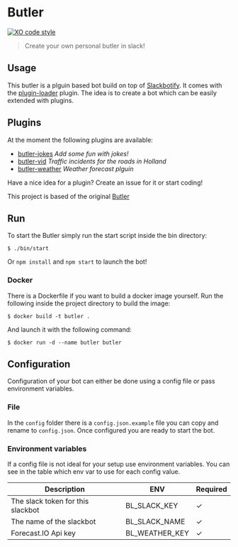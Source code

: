 
# Butler
[![XO code style](https://img.shields.io/badge/code_style-XO-5ed9c7.svg)](https://github.com/sindresorhus/xo)

> Create your own personal butler in slack!

## Usage
This butler is a plguin based bot build on top of [Slackbotify](https://www.github.com/Slackbotify/Slackbotify). It comes with the [plugin-loader](https://github.com/Slackbotify/butler-plugin-loader) plugin. The idea is to create a bot which can be easily extended with plugins.

## Plugins
At the moment the following plugins are available:
- [butler-jokes](https://github.com/Slackbotify/butler-jokes) _Add some fun with jokes!_
- [butler-vid](https://github.com/Slackbotify/butler-vid.nl) _Traffic incidents for the roads in Holland_
- [butler-weather](https://github.com/Slackbotify/butler-weather) _Weather forecast plguin_

Have a nice idea for a plugin? Create an issue for it or start coding!

This project is based of the original [Butler](https://github.com/RolfKoenders/butler)

## Run
To start the Butler simply run the start script inside the bin directory:
```
$ ./bin/start
```
Or `npm install` and `npm start` to launch the bot!

### Docker
There is a Dockerfile if you want to build a docker image yourself. Run the following inside the project directory to build the image:
```
$ docker build -t butler .
```
And launch it with the following command:
```
$ docker run -d --name butler butler
```

## Configuration
Configuration of your bot can either be done using a config file or pass environment variables.

### File
In the `config` folder there is a `config.json.example` file you can copy and rename to `config.json`. Once configured you are ready to start the bot.

### Environment variables
If a config file is not ideal for your setup use environment variables. You can see in the table which env var to use for each config value.

| Description | ENV | Required |
|-------------|-----|----------|
| The slack token for this slackbot | BL_SLACK_KEY | ✓ |
| The name of the slackbot | BL_SLACK_NAME | ✓ |
| Forecast.IO Api key | BL_WEATHER_KEY | ✓ |
